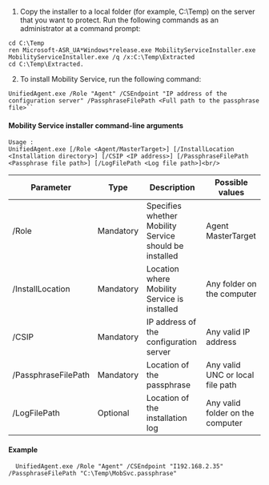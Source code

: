 1. Copy the installer to a local folder (for example, C:\Temp) on the server that you want to protect. Run the following commands as an administrator at a command prompt:

  ```
  cd C:\Temp
  ren Microsoft-ASR_UA*Windows*release.exe MobilityServiceInstaller.exe
  MobilityServiceInstaller.exe /q /x:C:\Temp\Extracted
  cd C:\Temp\Extracted.
  ```
2. To install Mobility Service, run the following command:

  ```
  UnifiedAgent.exe /Role "Agent" /CSEndpoint "IP address of the configuration server" /PassphraseFilePath <Full path to the passphrase file>``
  ```

#### <a name="mobility-service-installer-command-line-arguments"></a>Mobility Service installer command-line arguments

```
Usage :
UnifiedAgent.exe [/Role <Agent/MasterTarget>] [/InstallLocation <Installation directory>] [/CSIP <IP address>] [/PassphraseFilePath <Passphrase file path>] [/LogFilePath <Log file path>]<br/>
```

  | Parameter|Type|Description|Possible values|
  |-|-|-|-|
  |/Role|Mandatory|Specifies whether Mobility Service should be installed|Agent </br> MasterTarget|
  |/InstallLocation|Mandatory|Location where Mobility Service is installed|Any folder on the computer|
  |/CSIP|Mandatory|IP address of the configuration server| Any valid IP address|
  |/PassphraseFilePath|Mandatory|Location of the passphrase |Any valid UNC or local file path|
  |/LogFilePath|Optional|Location of the installation log|Any valid folder on the computer|

#### <a name="example"></a>Example

```
  UnifiedAgent.exe /Role "Agent" /CSEndpoint "I192.168.2.35" /PassphraseFilePath "C:\Temp\MobSvc.passphrase"
```
